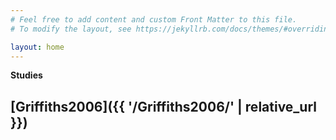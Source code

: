 ```yaml
---
# Feel free to add content and custom Front Matter to this file.
# To modify the layout, see https://jekyllrb.com/docs/themes/#overriding-theme-defaults

layout: home
---
```


**Studies**


## [Griffiths2006]({{ '/Griffiths2006/' | relative_url }})
